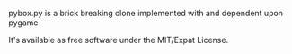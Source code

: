 pybox.py is a brick breaking clone implemented with and dependent upon pygame

It's available as free software under the MIT/Expat License.
